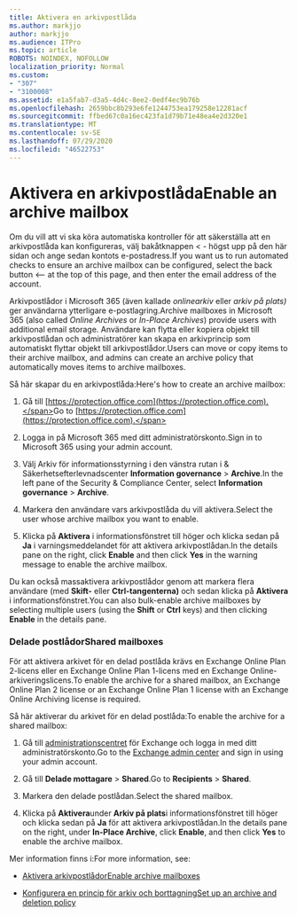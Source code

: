 ```yaml
---
title: Aktivera en arkivpostlåda
ms.author: markjjo
author: markjjo
ms.audience: ITPro
ms.topic: article
ROBOTS: NOINDEX, NOFOLLOW
localization_priority: Normal
ms.custom:
- "307"
- "3100008"
ms.assetid: e1a5fab7-d3a5-4d4c-8ee2-0edf4ec9b76b
ms.openlocfilehash: 2659bbc8b293e6fe1244753ea179258e12281acf
ms.sourcegitcommit: ffbed67c0a16ec423fa1d79b71e48ea4e2d320e1
ms.translationtype: MT
ms.contentlocale: sv-SE
ms.lasthandoff: 07/29/2020
ms.locfileid: "46522753"
---
```

# <a name="enable-an-archive-mailbox"></a><span data-ttu-id="f8351-102">Aktivera en arkivpostlåda</span><span class="sxs-lookup"><span data-stu-id="f8351-102">Enable an archive mailbox</span></span>

<span data-ttu-id="f8351-103">Om du vill att vi ska köra automatiska kontroller för att säkerställa att en arkivpostlåda kan konfigureras, välj bakåtknappen < - högst upp på den här sidan och ange sedan kontots e-postadress.</span><span class="sxs-lookup"><span data-stu-id="f8351-103">If you want us to run automated checks to ensure an archive mailbox can be configured, select the back button <-- at the top of this page, and then enter the email address of the account.</span></span>

<span data-ttu-id="f8351-104">Arkivpostlådor i Microsoft 365 (även kallade *onlinearkiv* eller *arkiv på plats)* ger användarna ytterligare e-postlagring.</span><span class="sxs-lookup"><span data-stu-id="f8351-104">Archive mailboxes in Microsoft 365 (also called *Online Archives* or *In-Place Archives*) provide users with additional email storage.</span></span> <span data-ttu-id="f8351-105">Användare kan flytta eller kopiera objekt till arkivpostlådan och administratörer kan skapa en arkivprincip som automatiskt flyttar objekt till arkivpostlådor.</span><span class="sxs-lookup"><span data-stu-id="f8351-105">Users can move or copy items to their archive mailbox, and admins can create an archive policy that automatically moves items to archive mailboxes.</span></span>
  
<span data-ttu-id="f8351-106">Så här skapar du en arkivpostlåda:</span><span class="sxs-lookup"><span data-stu-id="f8351-106">Here's how to create an archive mailbox:</span></span>
  
1. <span data-ttu-id="f8351-107">Gå till [https://protection.office.com](https://protection.office.com).</span><span class="sxs-lookup"><span data-stu-id="f8351-107">Go to [https://protection.office.com](https://protection.office.com).</span></span>

2. <span data-ttu-id="f8351-108">Logga in på Microsoft 365 med ditt administratörskonto.</span><span class="sxs-lookup"><span data-stu-id="f8351-108">Sign in to Microsoft 365 using your admin account.</span></span>

3. <span data-ttu-id="f8351-109">Välj Arkiv för informationsstyrning i den vänstra rutan i &amp; Säkerhetsefterlevnadscenter **Information governance** \> **Archive**.</span><span class="sxs-lookup"><span data-stu-id="f8351-109">In the left pane of the Security &amp; Compliance Center, select **Information governance** \> **Archive**.</span></span>

4. <span data-ttu-id="f8351-110">Markera den användare vars arkivpostlåda du vill aktivera.</span><span class="sxs-lookup"><span data-stu-id="f8351-110">Select the user whose archive mailbox you want to enable.</span></span>

5. <span data-ttu-id="f8351-111">Klicka på **Aktivera** i informationsfönstret till höger och klicka sedan på **Ja** i varningsmeddelandet för att aktivera arkivpostlådan.</span><span class="sxs-lookup"><span data-stu-id="f8351-111">In the details pane on the right, click **Enable** and then click **Yes** in the warning message to enable the archive mailbox.</span></span>

<span data-ttu-id="f8351-112">Du kan också massaktivera arkivpostlådor genom att markera flera användare (med **Skift-** eller **Ctrl-tangenterna)** och sedan klicka på **Aktivera** i informationsfönstret.</span><span class="sxs-lookup"><span data-stu-id="f8351-112">You can also bulk-enable archive mailboxes by selecting multiple users (using the **Shift** or **Ctrl** keys) and then clicking **Enable** in the details pane.</span></span>
  
### <a name="shared-mailboxes"></a><span data-ttu-id="f8351-113">Delade postlådor</span><span class="sxs-lookup"><span data-stu-id="f8351-113">Shared mailboxes</span></span>

<span data-ttu-id="f8351-114">För att aktivera arkivet för en delad postlåda krävs en Exchange Online Plan 2-licens eller en Exchange Online Plan 1-licens med en Exchange Online-arkiveringslicens.</span><span class="sxs-lookup"><span data-stu-id="f8351-114">To enable the archive for a shared mailbox, an Exchange Online Plan 2 license or an Exchange Online Plan 1 license with an Exchange Online Archiving license is required.</span></span>  

<span data-ttu-id="f8351-115">Så här aktiverar du arkivet för en delad postlåda:</span><span class="sxs-lookup"><span data-stu-id="f8351-115">To enable the archive for a shared mailbox:</span></span>

1. <span data-ttu-id="f8351-116">Gå till [administrationscentret](https://outlook.office365.com/ecp) för Exchange och logga in med ditt administratörskonto.</span><span class="sxs-lookup"><span data-stu-id="f8351-116">Go to the [Exchange admin center](https://outlook.office365.com/ecp) and sign in using your admin account.</span></span>

2. <span data-ttu-id="f8351-117">Gå till **Delade mottagare**  >  **Shared**.</span><span class="sxs-lookup"><span data-stu-id="f8351-117">Go to **Recipients** > **Shared**.</span></span>

3. <span data-ttu-id="f8351-118">Markera den delade postlådan.</span><span class="sxs-lookup"><span data-stu-id="f8351-118">Select the shared mailbox.</span></span>

4. <span data-ttu-id="f8351-119">Klicka på **Aktivera**under **Arkiv på plats**i informationsfönstret till höger och klicka sedan på **Ja** för att aktivera arkivpostlådan.</span><span class="sxs-lookup"><span data-stu-id="f8351-119">In the details pane on the right, under **In-Place Archive**, click **Enable**, and then click **Yes** to enable the archive mailbox.</span></span>

<span data-ttu-id="f8351-120">Mer information finns i:</span><span class="sxs-lookup"><span data-stu-id="f8351-120">For more information, see:</span></span>
  
- [<span data-ttu-id="f8351-121">Aktivera arkivpostlådor</span><span class="sxs-lookup"><span data-stu-id="f8351-121">Enable archive mailboxes</span></span>](https://docs.microsoft.com/microsoft-365/compliance/enable-archive-mailboxes)

- [<span data-ttu-id="f8351-122">Konfigurera en princip för arkiv och borttagning</span><span class="sxs-lookup"><span data-stu-id="f8351-122">Set up an archive and deletion policy</span></span>](https://docs.microsoft.com//office365/securitycompliance/set-up-an-archive-and-deletion-policy-for-mailboxes)
